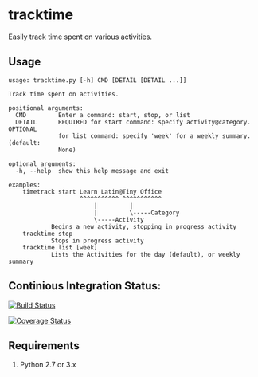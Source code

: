 # tracktime
Easily track time spent on various activities.

## Usage
    usage: tracktime.py [-h] CMD [DETAIL [DETAIL ...]]
    
    Track time spent on activities.
    
    positional arguments:
      CMD         Enter a command: start, stop, or list
      DETAIL      REQUIRED for start command: specify activity@category. OPTIONAL
                  for list command: specify 'week' for a weekly summary. (default:
                  None)
    
    optional arguments:
      -h, --help  show this help message and exit
    
    examples:
        timetrack start Learn Latin@Tiny Office
                        ^^^^^^^^^^^ ^^^^^^^^^^^
                            |         |
                            |         \-----Category
                            \-----Activity
                Begins a new activity, stopping in progress activity
        tracktime stop
                Stops in progress activity
        tracktime list [week]
                Lists the Activities for the day (default), or weekly summary

## Continious Integration Status:

[![Build Status](https://travis-ci.org/amattheisen/tracktime.svg?branch=master)](https://travis-ci.org/amattheisen/tracktime)

[![Coverage Status](https://coveralls.io/repos/github/amattheisen/tracktime/badge.svg?branch=master)](https://coveralls.io/github/amattheisen/tracktime?branch=master)

## Requirements

1. Python 2.7 or 3.x
